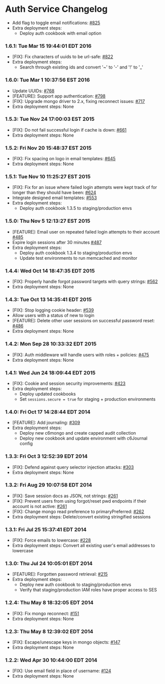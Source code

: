 # Auth Service Changelog

* Add flag to toggle email notifications: [#825](https://github.com/cinema6/cwrx/pull/825)
* Extra deployment steps:
    * Deploy auth cookbook with email option

### 1.6.1: Tue Mar 15 19:44:01 EDT 2016
* [FIX]: Fix characters of uuids to be url-safe: [#822](https://github.com/cinema6/cwrx/pull/822)
* Extra deployment steps:
    * Search through existing ids and convert '~' to '-' and '!' to '_'

### 1.6.0: Tue Mar  1 10:37:56 EST 2016
* Update UUIDs: [#768](https://github.com/cinema6/cwrx/issues/768)
* [FEATURE]: Support app authentication: [#798](https://github.com/cinema6/cwrx/pull/798)
* [FIX]: Upgrade mongo driver to 2.x, fixing reconnect issues: [#717](https://github.com/cinema6/cwrx/pull/717)
* Extra deployment steps: None

### 1.5.3: Tue Nov 24 17:00:03 EST 2015
* [FIX]: Do not fail successful login if cache is down: [#661](https://github.com/cinema6/cwrx/issues/661)
* Extra deployment steps: None

### 1.5.2: Fri Nov 20 15:48:37 EST 2015
* [FIX]: Fix spacing on logo in email templates: [#645](https://github.com/cinema6/cwrx/issues/645)
* Extra deployment steps: None

### 1.5.1: Tue Nov 10 11:25:27 EST 2015
* [FIX]: Fix for an issue where failed login attempts were kept track of for longer than they should have been: [#624](https://github.com/cinema6/cwrx/issues/624)
* Integrate designed email templates: [#553](https://github.com/cinema6/cwrx/issues/553)
* Extra deployment steps:
    * Deploy auth cookbook 1.3.5 to staging/production envs

### 1.5.0: Thu Nov  5 12:13:27 EST 2015
* [FEATURE]: Email user on repeated failed login attempts to their account [#485](https://github.com/cinema6/cwrx/issues/485)
* Expire login sessions after 30 minutes [#487](https://github.com/cinema6/cwrx/issues/487)
* Extra deployment steps:
    * Deploy auth cookbook 1.3.4 to staging/production envs
    * Update test environments to run memcached and monitor

### 1.4.4: Wed Oct 14 18:47:35 EDT 2015
* [FIX]: Properly handle forgot password targets with query strings: [#562](https://github.com/cinema6/cwrx/pull/562)
* Extra deployment steps: None

### 1.4.3: Tue Oct 13 14:35:41 EDT 2015
* [FIX]: Stop logging cookie header: [#539](https://github.com/cinema6/cwrx/issues/539)
* Allow users with a status of new to login
* [FEATURE]: Delete other user sessions on successful password reset: [#486](https://github.com/cinema6/cwrx/issues/486)
* Extra deployment steps: None

### 1.4.2: Mon Sep 28 10:33:32 EDT 2015
* [FIX]: Auth middleware will handle users with roles + policies: [#475](https://github.com/cinema6/cwrx/pull/475)
* Extra deployment steps: None

### 1.4.1: Wed Jun 24 18:09:44 EDT 2015
* [FIX]: Cookie and session security improvements: [#423](https://github.com/cinema6/cwrx/pull/423)
* Extra deployment steps:
    * Deploy updated cookbooks
    * Set `sessions.secure = true` for staging + production environments

### 1.4.0: Fri Oct 17 14:28:44 EDT 2014
* [FEATURE]: Add journaling: [#309](https://github.com/cinema6/cwrx/pull/309)
* Extra deployment steps:
    * Deploy new c6mongo and create capped audit collection
    * Deploy new cookbook and update environment with c6Journal config

### 1.3.3: Fri Oct  3 12:52:39 EDT 2014
* [FIX]: Defend against query selector injection attacks: [#303](https://github.com/cinema6/cwrx/pull/303)
* Extra deployment steps: None

### 1.3.2: Fri Aug 29 10:07:58 EDT 2014
* [FIX]: Save session docs as JSON, not strings: [#261](https://github.com/cinema6/cwrx/pull/261)
* [FIX]: Prevent users from using forgot/reset pwd endpoints if their account is not active: [#261](https://github.com/cinema6/cwrx/pull/261)
* [FIX]: Change mongo read preference to primaryPreferred: [#262](https://github.com/cinema6/cwrx/pull/262)
* Extra deployment steps: Delete/convert existing stringified sessions

### 1.3.1: Fri Jul 25 15:37:41 EDT 2014
* [FIX]: Force emails to lowercase: [#228](https://github.com/cinema6/cwrx/pull/228)
* Extra deployment steps: Convert all existing user's email addresses to lowercase

### 1.3.0: Thu Jul 24 10:05:01 EDT 2014
* [FEATURE]: Forgotten password retrieval: [#215](https://github.com/cinema6/cwrx/pull/215)
* Extra deployment steps: 
    * Deploy new auth cookbook to staging/production envs
    * Verify that staging/production IAM roles have proper access to SES

### 1.2.4: Thu May  8 18:32:05 EDT 2014
* [FIX]: Fix mongo reconnect: [#151](https://github.com/cinema6/cwrx/pull/151)
* Extra deployment steps: None

### 1.2.3: Thu May  8 12:39:02 EDT 2014
* [FIX]: Escape/unescape keys in mongo objects: [#147](https://github.com/cinema6/cwrx/pull/147)
* Extra deployment steps: None

### 1.2.2: Wed Apr 30 10:44:00 EDT 2014
* [FIX]: Use email field in place of username: [#124](https://github.com/cinema6/cwrx/pull/124)
* Extra deployment steps: None
